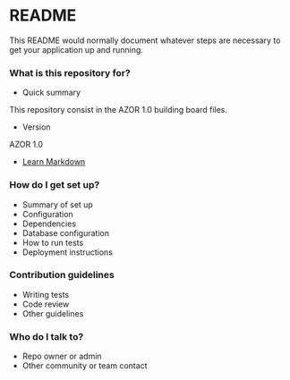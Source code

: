 # README #

This README would normally document whatever steps are necessary to get your application up and running.

### What is this repository for? ###

* Quick summary

This repository consist in the AZOR 1.0 building board files.
* Version

AZOR 1.0
* [Learn Markdown](https://bitbucket.org/tutorials/markdowndemo)

### How do I get set up? ###

* Summary of set up
* Configuration
* Dependencies
* Database configuration
* How to run tests
* Deployment instructions

### Contribution guidelines ###

* Writing tests
* Code review
* Other guidelines

### Who do I talk to? ###

* Repo owner or admin
* Other community or team contact